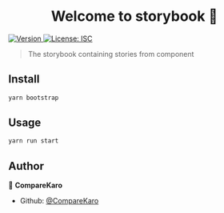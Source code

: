 <h1 align="center">Welcome to storybook 👋</h1>
<p>
  <a href="https://www.npmjs.com/package/storybook" target="_blank">
    <img alt="Version" src="https://img.shields.io/npm/v/storybook.svg">
  </a>
  <a href="#" target="_blank">
    <img alt="License: ISC" src="https://img.shields.io/badge/License-ISC-yellow.svg" />
  </a>
</p>

> The storybook containing stories from component

## Install

```sh
yarn bootstrap
```

## Usage

```sh
yarn run start
```

## Author

👤 **CompareKaro**

- Github: [@CompareKaro](https://github.com/CompareKaro/comparekaro-fe.git)
